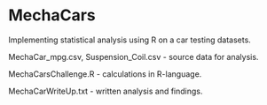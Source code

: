 # MechaCars
Implementing statistical analysis using R on a car testing datasets.

MechaCar_mpg.csv, Suspension_Coil.csv - source data for analysis.

MechaCarsChallenge.R - calculations in R-language.

MechaCarWriteUp.txt - written analysis and findings.